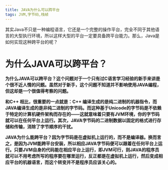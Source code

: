 ```yaml
---
title: JAVA为什么可以跨平台
tags: JVM,字节码,栈帧
---
```



其实Java不只是一种编程语言，它还是一个完整的操作平台，完全不同于其他语言的大型执行环境，所以这样大型的平台一定要具备跨平台能力。那么，Java是如何实现这种跨平台的呢？



# 为什么JAVA可以跨平台？


__为什么JAVA可以跨平台？这个问题对于一个只有过C语言学习经验的新手来讲是个很不近人情的问题。虽然对于新手，这个问题不知道并不影响使用JAVA编程，但这却是一个很值得考察的问题。__


__和C++ 相比，很重要的一点就是：C++ 编译生成的是纯二进制的机器指令，而JAVA编译生成的是非纯二进制的字节码。而这种基于Unicode的字节码是不依赖于特定的计算机硬件架构而存在的——这就意味着只要有JVM环境，你的字节码就可以在任何平台上运行。其次，JAVA字节码的二进制数据以固定的格式进行存储和传输，消除了字节顺序的干扰。__


__JAVA为什么能跨平台？因为字节码是在虚拟机上运行的，而不是编译器。换而言之，是因为JVM能跨平台安装，所以相应JAVA字节码便可以跟着在任何平台上运行。只要JVM自身的代码能在相应平台上运行，即JVM可行，则JAVA的程序员就可以不用考虑所写的程序要在哪里运行，反正都是在虚拟机上运行，然后变成相应平台的机器语言，而这个转变并不是程序员应该关心的。__

